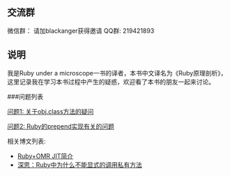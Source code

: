 ## 交流群
微信群： 请加blackanger获得邀请
QQ群: 219421893

## 说明

我是Ruby under a microscope一书的译者，本书中文译名为《Ruby原理剖析》，这里记录我在学习本书过程中产生的疑惑，欢迎看了本书的朋友一起来讨论。


###问题列表

[问题1: 关于obj.class方法的疑问](C5/about_obj_class.md)

[问题2: Ruby的prepend实现有关的问题](C6/prepend.md)

相关博文列表:

- [Ruby+OMR JIT简介](Blog/IBM_OMR_RUBY_JIT.md)
- [深思：Ruby中为什么不能显式的调用私有方法](Blog/why_can_not_add_receiver_for_private_method_in_ruby.md)
